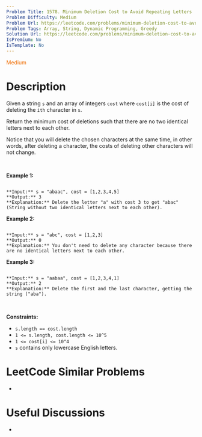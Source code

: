 ```yaml
---
Problem Title: 1578. Minimum Deletion Cost to Avoid Repeating Letters
Problem Difficulty: Medium
Problem Url: https://leetcode.com/problems/minimum-deletion-cost-to-avoid-repeating-letters/
Problem Tags: Array, String, Dynamic Programming, Greedy
Solution Url: https://leetcode.com/problems/minimum-deletion-cost-to-avoid-repeating-letters/solution/
IsPremium: No
IsTemplate: No
---
```


<span style="color: rgb(239, 108, 0);">Medium</span>

# Description

Given a string `s` and an array of integers `cost` where `cost[i]` is the cost of deleting the `ith` character in `s`.


Return the minimum cost of deletions such that there are no two identical letters next to each other.


Notice that you will delete the chosen characters at the same time, in other words, after deleting a character, the costs of deleting other characters will not change.


 


**Example 1:**



```

**Input:** s = "abaac", cost = [1,2,3,4,5]
**Output:** 3
**Explanation:** Delete the letter "a" with cost 3 to get "abac" (String without two identical letters next to each other).

```

**Example 2:**



```

**Input:** s = "abc", cost = [1,2,3]
**Output:** 0
**Explanation:** You don't need to delete any character because there are no identical letters next to each other.

```

**Example 3:**



```

**Input:** s = "aabaa", cost = [1,2,3,4,1]
**Output:** 2
**Explanation:** Delete the first and the last character, getting the string ("aba").

```

 


**Constraints:**


* `s.length == cost.length`
* `1 <= s.length, cost.length <= 10^5`
* `1 <= cost[i] <= 10^4`
* `s` contains only lowercase English letters.




# LeetCode Similar Problems

- []()

# Useful Discussions

- []()
